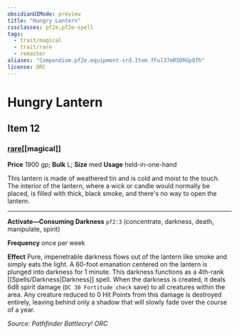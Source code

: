 ```yaml
---
obsidianUIMode: preview
title: "Hungry Lantern"
cssclasses: pf2e,pf2e-spell
tags:
  - trait/magical
  - trait/rare
  - remaster
aliases: "Compendium.pf2e.equipment-srd.Item.fFul37mR5DRGpQTh"
license: ORC
---
```

# Hungry Lantern
## Item 12
### [rare](rare "Rare Rarity Trait")[[magical]]


**Price** 1900 gp; 
**Bulk** L; **Size** med
**Usage** held-in-one-hand

This lantern is made of weathered tin and is cold and moist to the touch. The interior of the lantern, where a wick or candle would normally be placed, is filled with thick, black smoke, and there's no way to open the lantern.

* * *

**Activate—Consuming Darkness** `pf2:3` (concentrate, darkness, death, manipulate, spirit)

**Frequency** once per week

**Effect** Pure, impenetrable darkness flows out of the lantern like smoke and simply eats the light. A 60-foot emanation centered on the lantern is plunged into darkness for 1 minute. This darkness functions as a 4th-rank [[Spells/Darkness|Darkness]] spell. When the darkness is created, it deals 6d8 spirit damage (`DC 30 Fortitude check` save) to all creatures within the area. Any creature reduced to 0 Hit Points from this damage is destroyed entirely, leaving behind only a shadow that will slowly fade over the course of a year.

*Source: Pathfinder Battlecry!*
*ORC*